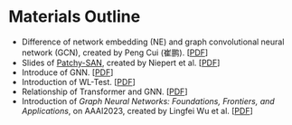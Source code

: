 # Materials Outline

- Difference of network embedding (NE) and graph convolutional neural network (GCN), created by Peng Cui (崔鹏). [[PDF](./Perspectives%20on%20NE%20and%20GCN__Cui_Peng.pdf)]
- Slides of [Patchy-SAN](https://arxiv.org/abs/1605.05273), created by Niepert et al. [[PDF](./ICML_2016_PATCHY-SAN_slides.pdf)]
- Introduce of GNN. [[PDF](./GNN%20introduce.pdf)]
- Introduction of WL-Test. [[PDF](WL%20test.pdf)]
- Relationship of Transformer and GNN. [[PDF](./transformer%20and%20gnn.pdf)]
- Introduction of _Graph Neural Networks: Foundations, Frontiers, and Applications_, on AAAI2023, created by Lingfei Wu et al. [[PDF](./GNNs_AAAI2023.pdf)]